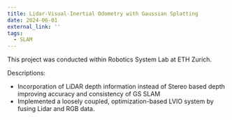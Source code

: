 ```yaml
---
title: Lidar-Visual-Inertial Odometry with Gaussian Splatting
date: 2024-06-01
external_link: ''
tags:
  - SLAM
---
```


This project was conducted within Robotics System Lab at ETH Zurich.

Descriptions:
  - Incorporation of LiDAR depth information instead of Stereo based depth improving accuracy and consistency of GS SLAM
  - Implemented a loosely coupled, optimization-based LVIO system by fusing Lidar and RGB data.

<!--more-->
